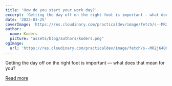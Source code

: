 ```yaml
---
title: 'How do you start your work day?'
excerpt: 'Getting the day off on the right foot is important — what does that mean for you?'
date: '2022-03-25'
coverImage: 'https://res.cloudinary.com/practicaldev/image/fetch/s--MR2j64O9--/c_imagga_scale,f_auto,fl_progressive,h_420,q_auto,w_1000/https://dev-to-uploads.s3.amazonaws.com/uploads/articles/debfaxqq0r9j9so0b82r.png'
author:
  name: Koders
  picture: "assets/blog/authors/koders.png"
ogImage:
  url: 'https://res.cloudinary.com/practicaldev/image/fetch/s--MR2j64O9--/c_imagga_scale,f_auto,fl_progressive,h_420,q_auto,w_1000/https://dev-to-uploads.s3.amazonaws.com/uploads/articles/debfaxqq0r9j9so0b82r.png'
---
```


Getting the day off on the right foot is important — what does that mean for you?

[Read more](https://dev.to/ben/how-do-you-start-your-work-day-4l6m)
